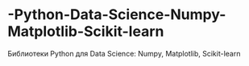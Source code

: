 # -Python-Data-Science-Numpy-Matplotlib-Scikit-learn
Библиотеки Python для Data Science: Numpy, Matplotlib, Scikit-learn
